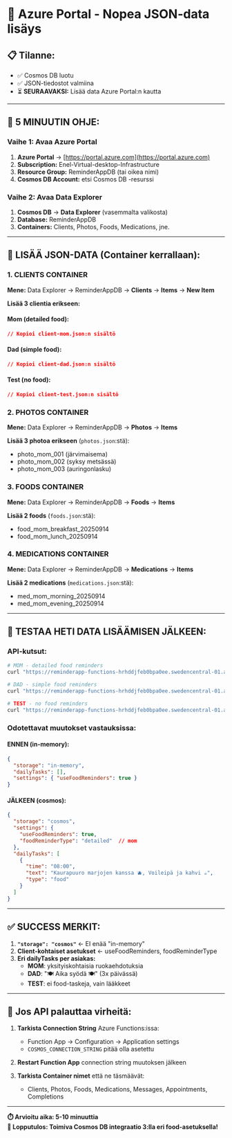 # 🚀 Azure Portal - Nopea JSON-data lisäys

## 📋 Tilanne:
- ✅ Cosmos DB luotu
- ✅ JSON-tiedostot valmiina 
- ⏳ **SEURAAVAKSI:** Lisää data Azure Portal:n kautta

---

## 🎯 **5 MINUUTIN OHJE:**

### **Vaihe 1: Avaa Azure Portal**
1. **Azure Portal** → [https://portal.azure.com](https://portal.azure.com)
2. **Subscription:** Enel-Virtual-desktop-Infrastructure
3. **Resource Group:** ReminderAppDB (tai oikea nimi)
4. **Cosmos DB Account:** etsi Cosmos DB -resurssi

### **Vaihe 2: Avaa Data Explorer**
1. **Cosmos DB** → **Data Explorer** (vasemmalta valikosta)
2. **Database:** ReminderAppDB
3. **Containers:** Clients, Photos, Foods, Medications, jne.

---

## 📂 **LISÄÄ JSON-DATA (Container kerrallaan):**

### **1. CLIENTS CONTAINER** 
**Mene:** Data Explorer → ReminderAppDB → **Clients** → **Items** → **New Item**

**Lisää 3 clientia erikseen:**

#### Mom (detailed food):
```json
// Kopioi client-mom.json:n sisältö
```

#### Dad (simple food):  
```json
// Kopioi client-dad.json:n sisältö
```

#### Test (no food):
```json
// Kopioi client-test.json:n sisältö  
```

### **2. PHOTOS CONTAINER**
**Mene:** Data Explorer → ReminderAppDB → **Photos** → **Items**

**Lisää 3 photoa erikseen** (`photos.json`:stä):
- photo_mom_001 (järvimaisema)
- photo_mom_002 (syksy metsässä)  
- photo_mom_003 (auringonlasku)

### **3. FOODS CONTAINER**
**Mene:** Data Explorer → ReminderAppDB → **Foods** → **Items**

**Lisää 2 foods** (`foods.json`:stä):
- food_mom_breakfast_20250914
- food_mom_lunch_20250914

### **4. MEDICATIONS CONTAINER** 
**Mene:** Data Explorer → ReminderAppDB → **Medications** → **Items**

**Lisää 2 medications** (`medications.json`:stä):
- med_mom_morning_20250914
- med_mom_evening_20250914

---

## 🧪 **TESTAA HETI DATA LISÄÄMISEN JÄLKEEN:**

### **API-kutsut:**
```bash
# MOM - detailed food reminders
curl "https://reminderapp-functions-hrhddjfeb0bpa0ee.swedencentral-01.azurewebsites.net/api/ReminderAPI?clientID=mom"

# DAD - simple food reminders
curl "https://reminderapp-functions-hrhddjfeb0bpa0ee.swedencentral-01.azurewebsites.net/api/ReminderAPI?clientID=dad"

# TEST - no food reminders
curl "https://reminderapp-functions-hrhddjfeb0bpa0ee.swedencentral-01.azurewebsites.net/api/ReminderAPI?clientID=test"
```

### **Odotettavat muutokset vastauksissa:**

#### **ENNEN** (in-memory):
```json
{
  "storage": "in-memory",
  "dailyTasks": [],
  "settings": { "useFoodReminders": true }
}
```

#### **JÄLKEEN** (cosmos):
```json
{
  "storage": "cosmos",
  "settings": {
    "useFoodReminders": true,
    "foodReminderType": "detailed"  // mom
  },
  "dailyTasks": [
    {
      "time": "08:00",
      "text": "Kaurapuuro marjojen kanssa 🫐, Voileipä ja kahvi ☕",
      "type": "food"
    }
  ]
}
```

---

## ✅ **SUCCESS MERKIT:**

1. **`"storage": "cosmos"`** ← EI enää "in-memory"
2. **Client-kohtaiset asetukset** ← useFoodReminders, foodReminderType
3. **Eri dailyTasks per asiakas:**
   - **MOM**: yksityiskohtaisia ruokaehdotuksia
   - **DAD**: "🍽️ Aika syödä 🍽️" (3x päivässä)
   - **TEST**: ei food-taskeja, vain lääkkeet

---

## 🔧 **Jos API palauttaa virheitä:**

1. **Tarkista Connection String** Azure Functions:issa:
   - Function App → Configuration → Application settings  
   - `COSMOS_CONNECTION_STRING` pitää olla asetettu
   
2. **Restart Function App** connection string muutoksen jälkeen

3. **Tarkista Container nimet** että ne täsmäävät:
   - Clients, Photos, Foods, Medications, Messages, Appointments, Completions

---

**⏱️ Arvioitu aika: 5-10 minuuttia**  
**🎯 Lopputulos: Toimiva Cosmos DB integraatio 3:lla eri food-asetuksella!**
